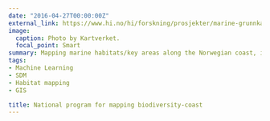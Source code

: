 ```yaml
---
date: "2016-04-27T00:00:00Z"
external_link: https://www.hi.no/hi/forskning/prosjekter/marine-grunnkart-i-kystsonen
image:
  caption: Photo by Kartverket.
  focal_point: Smart
summary: Mapping marine habitats/key areas along the Norwegian coast, including kelp forests, seagrass meadows, soft sediments in the litoral zone, carbonate sand deposits, ice marginal deposits, oyster areas, scallop populations and spawning areas for fish. Methods: Spatial Ecology, Spatial Analysis, Image Analysis, Species Distribution Modeling, Field Observations, Predictive Modeling, Photo-identification, Field Mapping, Field Sampling, GIS, Geographical Information Systems `external_link`
tags:
- Machine Learning
- SDM
- Habitat mapping
- GIS

title: National program for mapping biodiversity-coast
---
```


